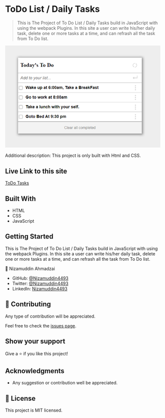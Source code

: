 # ToDo List / Daily Tasks

> This is The Project of To Do List / Daily Tasks build in JavaScript with using the webpack Plugins. In this site a user can write his/her daily task, delete one or more tasks at a time, and can refrash all the task from To Do list.

![screenshot](src/images/Todo-List-img.png)

Additional description: This project is only built with Html and CSS.

## Live Link to this site

[ToDo Tasks](https://nizamuddin4493.github.io/toDoList/dist/index.html)

## Built With

- HTML
- CSS
- JavaScript

## Getting Started

This is The Project of To Do List / Daily Tasks build in JavaScript with using the webpack Plugins. In this site a user can write his/her daily task, delete one or more tasks at a time, and can refrash all the task from To Do list.

👤 Nizamuddin Ahmadzai

- GitHub: [@Nizamuddin4493](https://github.com/Nizamuddin4493)
- Twitter: [@Nizamuddin4493](https://twitter.com/Nizamuddin4493)
- LinkedIn: [Nizamuddin4493](https://www.linkedin.com/in/nizamuddin4493/)

## 🤝 Contributing

Any type of contribution will be appreciated.

Feel free to check the [issues page](../../issues/).

## Show your support

Give a ⭐️ if you like this project!

## Acknowledgments

- Any suggestion or contribution well be appreciated.

## 📝 License

This project is MIT licensed.
